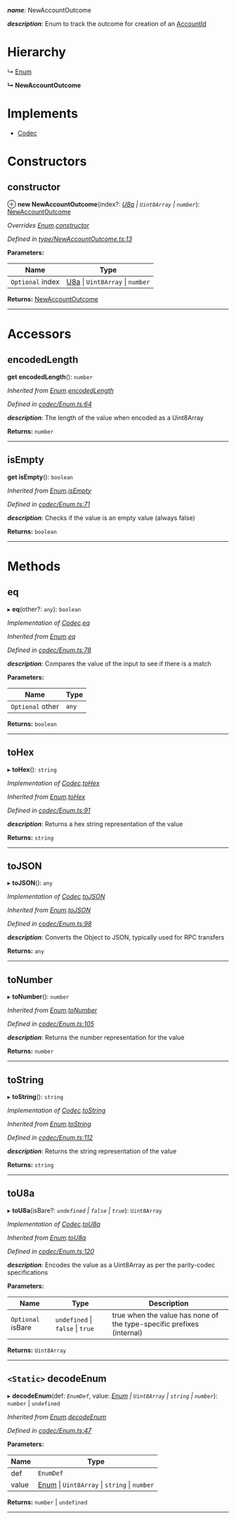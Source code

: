 

*__name__*: NewAccountOutcome

*__description__*: Enum to track the outcome for creation of an [AccountId](_type_accountid_.accountid.md)

# Hierarchy

↳  [Enum](_codec_enum_.enum.md)

**↳ NewAccountOutcome**

# Implements

* [Codec](../interfaces/_types_.codec.md)

# Constructors

<a id="constructor"></a>

##  constructor

⊕ **new NewAccountOutcome**(index?: *[U8a](_codec_u8a_.u8a.md) \| `Uint8Array` \| `number`*): [NewAccountOutcome](_type_newaccountoutcome_.newaccountoutcome.md)

*Overrides [Enum](_codec_enum_.enum.md).[constructor](_codec_enum_.enum.md#constructor)*

*Defined in [type/NewAccountOutcome.ts:13](https://github.com/polkadot-js/api/blob/255b495/packages/types/src/type/NewAccountOutcome.ts#L13)*

**Parameters:**

| Name | Type |
| ------ | ------ |
| `Optional` index | [U8a](_codec_u8a_.u8a.md) \| `Uint8Array` \| `number` |

**Returns:** [NewAccountOutcome](_type_newaccountoutcome_.newaccountoutcome.md)

___

# Accessors

<a id="encodedlength"></a>

##  encodedLength

**get encodedLength**(): `number`

*Inherited from [Enum](_codec_enum_.enum.md).[encodedLength](_codec_enum_.enum.md#encodedlength)*

*Defined in [codec/Enum.ts:64](https://github.com/polkadot-js/api/blob/255b495/packages/types/src/codec/Enum.ts#L64)*

*__description__*: The length of the value when encoded as a Uint8Array

**Returns:** `number`

___
<a id="isempty"></a>

##  isEmpty

**get isEmpty**(): `boolean`

*Inherited from [Enum](_codec_enum_.enum.md).[isEmpty](_codec_enum_.enum.md#isempty)*

*Defined in [codec/Enum.ts:71](https://github.com/polkadot-js/api/blob/255b495/packages/types/src/codec/Enum.ts#L71)*

*__description__*: Checks if the value is an empty value (always false)

**Returns:** `boolean`

___

# Methods

<a id="eq"></a>

##  eq

▸ **eq**(other?: *`any`*): `boolean`

*Implementation of [Codec](../interfaces/_types_.codec.md).[eq](../interfaces/_types_.codec.md#eq)*

*Inherited from [Enum](_codec_enum_.enum.md).[eq](_codec_enum_.enum.md#eq)*

*Defined in [codec/Enum.ts:78](https://github.com/polkadot-js/api/blob/255b495/packages/types/src/codec/Enum.ts#L78)*

*__description__*: Compares the value of the input to see if there is a match

**Parameters:**

| Name | Type |
| ------ | ------ |
| `Optional` other | `any` |

**Returns:** `boolean`

___
<a id="tohex"></a>

##  toHex

▸ **toHex**(): `string`

*Implementation of [Codec](../interfaces/_types_.codec.md).[toHex](../interfaces/_types_.codec.md#tohex)*

*Inherited from [Enum](_codec_enum_.enum.md).[toHex](_codec_enum_.enum.md#tohex)*

*Defined in [codec/Enum.ts:91](https://github.com/polkadot-js/api/blob/255b495/packages/types/src/codec/Enum.ts#L91)*

*__description__*: Returns a hex string representation of the value

**Returns:** `string`

___
<a id="tojson"></a>

##  toJSON

▸ **toJSON**(): `any`

*Implementation of [Codec](../interfaces/_types_.codec.md).[toJSON](../interfaces/_types_.codec.md#tojson)*

*Inherited from [Enum](_codec_enum_.enum.md).[toJSON](_codec_enum_.enum.md#tojson)*

*Defined in [codec/Enum.ts:98](https://github.com/polkadot-js/api/blob/255b495/packages/types/src/codec/Enum.ts#L98)*

*__description__*: Converts the Object to JSON, typically used for RPC transfers

**Returns:** `any`

___
<a id="tonumber"></a>

##  toNumber

▸ **toNumber**(): `number`

*Inherited from [Enum](_codec_enum_.enum.md).[toNumber](_codec_enum_.enum.md#tonumber)*

*Defined in [codec/Enum.ts:105](https://github.com/polkadot-js/api/blob/255b495/packages/types/src/codec/Enum.ts#L105)*

*__description__*: Returns the number representation for the value

**Returns:** `number`

___
<a id="tostring"></a>

##  toString

▸ **toString**(): `string`

*Implementation of [Codec](../interfaces/_types_.codec.md).[toString](../interfaces/_types_.codec.md#tostring)*

*Inherited from [Enum](_codec_enum_.enum.md).[toString](_codec_enum_.enum.md#tostring)*

*Defined in [codec/Enum.ts:112](https://github.com/polkadot-js/api/blob/255b495/packages/types/src/codec/Enum.ts#L112)*

*__description__*: Returns the string representation of the value

**Returns:** `string`

___
<a id="tou8a"></a>

##  toU8a

▸ **toU8a**(isBare?: *`undefined` \| `false` \| `true`*): `Uint8Array`

*Implementation of [Codec](../interfaces/_types_.codec.md).[toU8a](../interfaces/_types_.codec.md#tou8a)*

*Inherited from [Enum](_codec_enum_.enum.md).[toU8a](_codec_enum_.enum.md#tou8a)*

*Defined in [codec/Enum.ts:120](https://github.com/polkadot-js/api/blob/255b495/packages/types/src/codec/Enum.ts#L120)*

*__description__*: Encodes the value as a Uint8Array as per the parity-codec specifications

**Parameters:**

| Name | Type | Description |
| ------ | ------ | ------ |
| `Optional` isBare | `undefined` \| `false` \| `true` |  true when the value has none of the type-specific prefixes (internal) |

**Returns:** `Uint8Array`

___
<a id="decodeenum"></a>

## `<Static>` decodeEnum

▸ **decodeEnum**(def: *`EnumDef`*, value: *[Enum](_codec_enum_.enum.md) \| `Uint8Array` \| `string` \| `number`*): `number` \| `undefined`

*Inherited from [Enum](_codec_enum_.enum.md).[decodeEnum](_codec_enum_.enum.md#decodeenum)*

*Defined in [codec/Enum.ts:47](https://github.com/polkadot-js/api/blob/255b495/packages/types/src/codec/Enum.ts#L47)*

**Parameters:**

| Name | Type |
| ------ | ------ |
| def | `EnumDef` |
| value | [Enum](_codec_enum_.enum.md) \| `Uint8Array` \| `string` \| `number` |

**Returns:** `number` \| `undefined`

___

